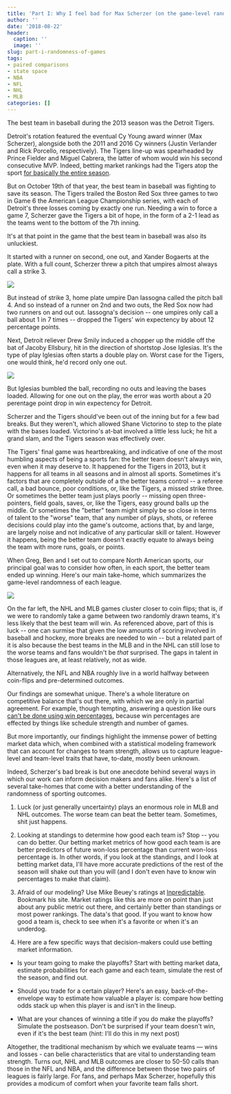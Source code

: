 ```yaml
---
title: 'Part I: Why I feel bad for Max Scherzer (on the game-level randomness in sports)'
author: ''
date: '2018-08-22'
header:
  caption: ''
  image: ''
slug: part-i-randomness-of-games
tags:
- paired comparisons
- state space
- NBA
- NFL
- NHL
- MLB
categories: []
---
```


The best team in baseball during the 2013 season was the Detroit Tigers. 

Detroit's rotation featured the eventual Cy Young award winner (Max Scherzer), alongside both the 2011 and 2016 Cy winners (Justin Verlander and Rick Porcello, respectively). The Tigers line-up was spearheaded by Prince Fielder and Miguel Cabrera, the latter of whom would win his second consecutive MVP. Indeed, betting market rankings had the Tigers atop the sport [for basically the entire season](https://statsbylopez.github.io/NESSIS2017_files/NESSIS_2017.html#section-2). 

But on October 19th of that year, the best team in baseball was fighting to save its season. The Tigers trailed the Boston Red Sox three games to two in Game 6 the American League Championship series, with each of Detroit's three losses coming by exactly one run. Needing a win to force a game 7, Scherzer gave the Tigers a bit of hope, in the form of a 2-1 lead as the teams went to the bottom of the 7th inning. 

It's at that point in the game that the best team in baseball was also its unluckiest. 

It started with a runner on second, one out, and Xander Bogaerts at the plate. With a full count, Scherzer threw a pitch that umpires almost always call a strike 3.

![](/post/2018-08-22-part-i-randomness-of-regular-season-competition_files/xander.gif)

But instead of strike 3, home plate umpire Dan Iassogna called the pitch ball 4. And so instead of a runner on 2nd and two outs, the Red Sox now had two runners on and out out. Iassogna's decision -- one umpires only call a ball about 1 in 7 times -- dropped the Tigers' win expectency by about 12 percentage points. 

Next, Detroit reliever Drew Smily induced a chopper up the middle off the bat of Jacoby Ellsbury, hit in the direction of shortstop Jose Iglesias. It's the type of play Iglesias often starts a double play on. Worst case for the Tigers, one would think, he'd record only one out.

![](/post/2018-08-22-part-i-randomness-of-regular-season-competition_files/jose.gif)

But Iglesias bumbled the ball, recording no outs and leaving the bases loaded. Allowing for one out on the play, the error was worth about a 20 perentage point drop in win expectency for Detroit.

Scherzer and the Tigers should've been out of the inning but for a few bad breaks. But they weren't, which allowed Shane Victorino to step to the plate with the bases loaded. Victorino's at-bat involved a little less luck; he hit a grand slam, and the Tigers season was effectively over. 

The Tigers' final game was heartbreaking, and indicative of one of the most humbling aspects of being a sports fan: the better team doesn't always win, even when it may deserve to. It happened for the Tigers in 2013, but it happens for all teams in all seasons and in almost all sports. Sometimes it's factors that are completely outside of a the better teams control -- a referee call, a bad bounce, poor conditions, or, like the Tigers, a missed strike three. Or sometimes the better team just plays poorly -- missing open three-pointers, field goals, saves, or, like the Tigers, easy ground balls up the middle. Or sometimes the "better" team might simply be so close in terms of talent to the "worse" team, that any number of plays, shots, or referee decisions could play into the game's outcome, actions that, by and large, are largely noise and not indicative of any particular skill or talent. However it happens, being the better team doesn't exactly equate to always being the team with more runs, goals, or points. 

When Greg, Ben and I set out to compare North American sports, our principal goal was to consider how often, in each sport, the better team ended up winning. Here's our main take-home, which summarizes the game-level randomness of each league.

![](/post/2018-08-22-part-i-randomness-of-regular-season-competition_files/parity2.png)

On the far left, the NHL and MLB games cluster closer to coin flips; that is, if we were to randomly take a game between two randomly drawn teams, it's less likely that the best team will win. As referenced above, part of this is luck -- one can surmise that given the low amounts of scoring involved in baseball and hockey, more breaks are needed to win -- but a related part of it is also because the best teams in the MLB and in the NHL can still lose to the worse teams and fans wouldn't be *that* surprised. The gaps in talent in those leagues are, at least relatively, not as wide. 

Alternatively, the NFL and NBA roughly live in a world halfway between coin-flips and pre-determined outcomes. 

Our findings are somewhat unique. There's a whole literature on competitive balance that's out there, with which we are only in partial agreement. For example, though tempting, answering a question like ours [can't be done using win percentages](https://www.vox.com/videos/2017/6/5/15740632/luck-skill-sports), because win percentages are effected by things like schedule strength and number of games. 

But more importantly, our findings highlight the immense power of betting market data which, when combined with a statistical modeling framework that can account for changes to team strength, allows us to capture league-level and team-level traits that have, to-date, mostly been unknown. 

Indeed, Scherzer's bad break is but one anecdote behind several ways in which our work can inform decision makers and fans alike. Here's a list of several take-homes that come with a better understanding of the randomness of sporting outcomes. 


1. Luck (or just generally uncertainty) plays an enormous role in MLB and NHL outcomes. The worse team can beat the better team. Sometimes, shit just happens. 

2. Looking at standings to determine how good each team is? Stop -- you can do better. Our betting market metrics of how good each team is are better predictors of future won-loss percentage than current won-loss percentage is. In other words, if you look at the standings, and I look at betting market data, I'll have more accurate predictions of the rest of the season will shake out than you will (and I don't even have to know win percentages to make that claim). 

3. Afraid of our modeling? Use Mike Beuey's ratings at [Inpredictable](http://www.inpredictable.com/). Bookmark his site. Market ratings like this are more on point than just about any public metric out there, and certainly better than standings or most power rankings. The data's that good. If you want to know how good a team is, check to see when it's a favorite or when it's an underdog. 

4. Here are a few specific ways that decision-makers could use betting market information. 

- Is your team going to make the playoffs? Start with betting market data, estimate probabilities for each game and each team, simulate the rest of the season, and find out.

- Should you trade for a certain player?  Here's an easy, back-of-the-envelope way to estimate how valuable a player is: compare how betting odds stack up when this player is and isn't in the lineup. 

- What are your chances of winning a title if you do make the playoffs? Simulate the postseason. Don't be surprised if your team doesn't win, even if it's the best team (hint: I'll do this in my next post)

Altogether, the traditional mechanism by which we evaluate teams — wins and losses - can belie characteristics that are vital to understanding team strength. Turns out, NHL and MLB outcomes are closer to 50-50 calls than those in the NFL and NBA, and the difference between those two pairs of leagues is fairly large.  For fans, and perhaps Max Scherzer, hopefully this provides a modicum of comfort when your favorite team falls short.


